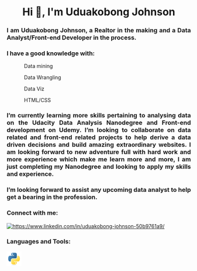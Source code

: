 <h1 align="center">Hi 👋, I'm Uduakobong Johnson</h1>

<h3 align="justify">I am Uduakobong Johnson, a Realtor in the making and a Data Analyst/Front-end Developer in the process.
</h3> 
<h3 align="justify">I have a good knowledge with:</h3>
<ul>
  <ol> Data mining</ol> 
  <ol>Data Wrangling</ol>
  <ol>Data Viz</ol>
  <ol>HTML/CSS<ol>
</ul>
<h3 align="justify">I’m currently learning more skills pertaining to analysing data on the Udacity Data Analysis Nanodegree and Front-end development on Udemy. I’m looking to collaborate on data related and front-end related projects to help derive a data driven decisions and build amazing extraordinary websites. I am looking forward to new adventure full with hard work and more experience which make me learn more and more, I am just completing my Nanodegree and looking to apply my skills and experience.</h3>

<h3 align="justify">I’m looking forward to assist any upcoming data analyst to help get a bearing in the profession.</h3>

<h3 align="left">Connect with me:</h3>
<p align="left">
<a href="https://www.linkedin.com/in/uduakobong-johnson-50b9761a9/" target="blank"><img align="center" src="https://raw.githubusercontent.com/rahuldkjain/github-profile-readme-generator/master/src/images/icons/Social/linked-in-alt.svg" alt="https://www.linkedin.com/in/uduakobong-johnson-50b9761a9/" height="30" width="40" /></a>


### Languages and Tools:
<img src="https://raw.githubusercontent.com/devicons/devicon/master/icons/python/python-original.svg" alt="python" width="40" height="40"/>
